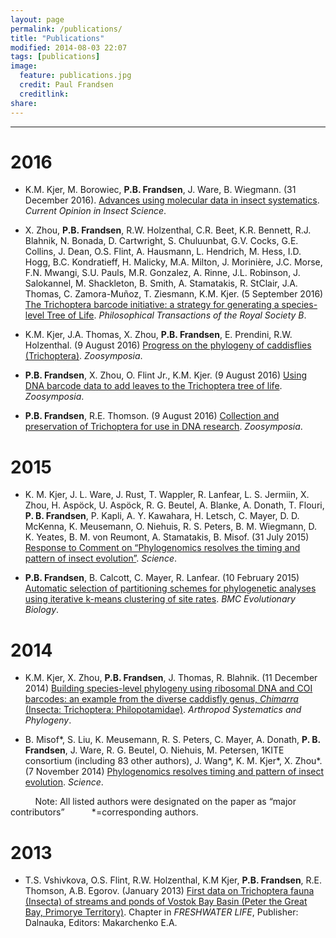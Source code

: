 ```yaml
---
layout: page
permalink: /publications/
title: "Publications"
modified: 2014-08-03 22:07
tags: [publications]
image:
  feature: publications.jpg
  credit: Paul Frandsen
  creditlink: 
share: 
---
```


-----

# 2016

* K.M. Kjer, M. Borowiec, **P.B. Frandsen**, J. Ware, B. Wiegmann. (31 December 2016). [Advances using molecular data in insect systematics](http://dx.doi.org/10.1016/j.cois.2016.09.006). *Current Opinion in Insect Science*.

* X. Zhou, **P.B. Frandsen**, R.W. Holzenthal, C.R. Beet, K.R. Bennett, R.J. Blahnik, N. Bonada, D. Cartwright, S. Chuluunbat, G.V. Cocks, G.E. Collins, J. Dean, O.S. Flint, A. Hausmann, L. Hendrich, M. Hess, I.D. Hogg, B.C. Kondratieff, H. Malicky, M.A. Milton, J. Morinière, J.C. Morse, F.N. Mwangi, S.U. Pauls, M.R. Gonzalez, A. Rinne, J.L. Robinson, J. Salokannel, M. Shackleton, B. Smith, A. Stamatakis, R. StClair, J.A. Thomas, C. Zamora-Muñoz, T. Ziesmann, K.M. Kjer. (5 September 2016) [The Trichoptera barcode initiative: a strategy for generating a species-level Tree of Life](http://rstb.royalsocietypublishing.org/content/371/1702/20160025.abstract). *Philosophical Transactions of the Royal Society B*.

* K.M. Kjer, J.A. Thomas, X. Zhou, **P.B. Frandsen**, E. Prendini, R.W. Holzenthal. (9 August 2016) [Progress on the phylogeny of caddisflies (Trichoptera)](http://www.mapress.com/j/zs/article/view/zoosymposia.10.1.23). *Zoosymposia*.

* **P.B. Frandsen**, X. Zhou, O. Flint Jr., K.M. Kjer. (9 August 2016) [Using DNA barcode data to add leaves to the Trichoptera tree of life](http://www.mapress.com/j/zs/article/view/zoosymposia.10.1.16). *Zoosymposia*.

* **P.B. Frandsen**, R.E. Thomson. (9 August 2016) [Collection and preservation of Trichoptera for use in DNA research](http://www.mapress.com/j/zs/article/view/zoosymposia.10.1.17). *Zoosymposia*.

# 2015

* K. M. Kjer, J. L. Ware, J. Rust, T. Wappler, R. Lanfear, L. S. Jermiin, X. Zhou, H. Aspöck, U. Aspöck, R. G. Beutel, A. Blanke, A. Donath, T. Flouri, **P. B. Frandsen**, P. Kapli, A. Y. Kawahara, H. Letsch, C. Mayer, D. D. McKenna, K. Meusemann, O. Niehuis, R. S. Peters, B. M. Wiegmann, D. K. Yeates, B. M. von Reumont, A. Stamatakis, B. Misof. (31 July 2015) [Response to Comment on “Phylogenomics resolves the timing and pattern of insect evolution”](http://www.sciencemag.org/content/349/6247/487.3.full). *Science*.

* **P.B. Frandsen**, B. Calcott, C. Mayer, R. Lanfear. (10 February 2015) [Automatic selection of partitioning schemes for phylogenetic analyses using iterative k-means clustering of site rates](http://www.biomedcentral.com/1471-2148/15/13). *BMC Evolutionary Biology*.


# 2014

* K.M. Kjer, X. Zhou, **P.B. Frandsen**, J. Thomas, R. Blahnik. (11 December 2014) [Building species-level phylogeny using ribosomal DNA and COI barcodes: an example from the diverse caddisfly genus, *Chimarra* (Insecta: Trichoptera: Philopotamidae)](http://www.senckenberg.de/files/content/forschung/publikationen/arthropodsystematics/asp_72_3/07_asp_72_3_kjer_et_al_345-354.pdf). *Arthropod Systematics and Phylogeny*.

* B. Misof\*, S. Liu, K. Meusemann, R. S. Peters, C. Mayer, A. Donath, **P. B. Frandsen**, J. Ware, R. G. Beutel, O. Niehuis, M. Petersen, 1KITE consortium (including 83 other authors), J. Wang\*, K. M. Kjer\*, X. Zhou\*. (7 November 2014) <a href="http://www.sciencemag.org/content/346/6210/763.short">Phylogenomics resolves timing and pattern of insect evolution</a>. *Science*.

&nbsp;&nbsp;&nbsp;&nbsp;&nbsp;&nbsp;&nbsp;&nbsp;&nbsp;&nbsp;Note: All listed authors were designated on the paper as “major contributors”
&nbsp;&nbsp;&nbsp;&nbsp;&nbsp;&nbsp;&nbsp;&nbsp;&nbsp;&nbsp;\*=corresponding authors.

# 2013

* T.S. Vshivkova, O.S. Flint, R.W. Holzenthal, K.M Kjer, **P.B. Frandsen**, R.E. Thomson, A.B. Egorov. (January 2013) [First data on Trichoptera fauna (Insecta) of streams and ponds of Vostok
Bay Basin (Peter the Great Bay, Primorye Territory)](http://www.biosoil.ru/files/00011878.pdf). Chapter in *FRESHWATER LIFE*, Publisher: Dalnauka, Editors: Makarchenko E.A.
